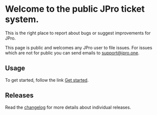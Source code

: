 # Welcome to the public JPro ticket system.

This is the right place to report about bugs or suggest improvements for JPro.

This page is public and welcomes any JPro user to file issues. For issues which are not for public you can 
send emails to support@jpro.one.

## Usage

To get started, follow the link [Get started](https://www.jpro.one/?page=docs/current/1.1/Let%27s%20get%20started).

## Releases

Read the [changelog](https://www.jpro.one/?page=docs/current/3.1/CHANGELOG) for more details about individual releases.

